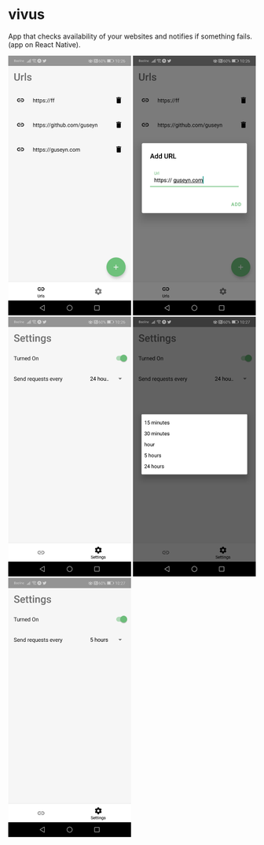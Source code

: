 # vivus
App that checks availability of your websites and notifies if something fails. (app on React Native).

<img src="https://github.com/Guseyn/vivus/blob/master/1.jpg?raw=true" width="250px"></img>
<img src="https://github.com/Guseyn/vivus/blob/master/2.jpg?raw=true" width="250px"></img>
<img src="https://github.com/Guseyn/vivus/blob/master/3.jpg?raw=true" width="250px"></img>
<img src="https://github.com/Guseyn/vivus/blob/master/4.jpg?raw=true" width="250px"></img>
<img src="https://github.com/Guseyn/vivus/blob/master/5.jpg?raw=true" width="250px"></img>
